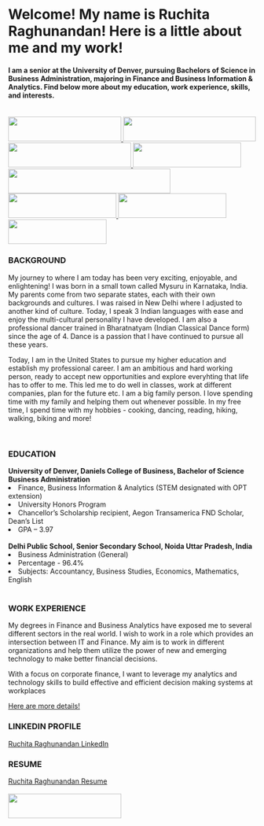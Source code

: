 # Welcome! My name is Ruchita Raghunandan! Here is a little about me and my work!
#### I am a senior at the University of Denver, pursuing Bachelors of Science in Business Administration, majoring in Finance and Business Information & Analytics. Find below more about my education, work experience, skills, and interests.
<br>
<a href='https://github.com/Ruchita-Raghu/ruchita-raghu-portfolio/blob/main/Progress%20at%20Work/At%20Work%20experiences.md'> <img src="https://user-images.githubusercontent.com/116829793/202765056-0eef701b-f47d-42a2-9fee-ea9fbc8fb68a.png" height=50 width=230 /> </a>
<a href='https://github.com/Ruchita-Raghu/ruchita-raghu-portfolio/blob/main/Teaching%20%26%20Education/Microsoft%20TA%20%26%20Athletic%20Tutor%20Roles.md'> <img src="https://user-images.githubusercontent.com/116829793/202767016-effb84d3-8ac7-46f9-b06c-a22965d10be1.png" height=50 width=270 /> </a>
<a href='https://github.com/Ruchita-Raghu/ruchita-raghu-portfolio/blob/main/Leadership%20&%20People%20Management/Student%20Clubs%20LeadershipOrganizations.md'> <img src="https://user-images.githubusercontent.com/116829793/202767496-4c715f56-ca14-407c-ac59-61dfb690397a.png" height=50 width=250 /> </a>
<a href='https://github.com/Ruchita-Raghu/ruchita-raghu-portfolio/blob/main/Application%20%26%20Practice/Classroom%20Learning.md'> <img src="https://user-images.githubusercontent.com/116829793/202768030-b34b73b5-13c6-4fc0-8442-0a3833232e86.png" height=50 width=220 /> </a>
<a href='https://github.com/Ruchita-Raghu/ruchita-raghu-portfolio/blob/main/EcoProducts%2C%20Inc%20OLTP%20%26%20OLAP/Database%20Management%20ReadMe.md'> <img src="https://user-images.githubusercontent.com/116829793/202950835-ad64a5a2-c2c4-4850-a686-385d2eeb3a2b.png" height=50 width=330 /> </a>
<a href='https://github.com/Ruchita-Raghu/ruchita-raghu-portfolio#-education-'> <img src="https://user-images.githubusercontent.com/116829793/202768282-74e3ddd3-6242-4648-a2e0-fbd985bb97bc.png" height=50 width=220 /> </a>
<a href='https://github.com/Ruchita-Raghu/ruchita-raghu-portfolio#-linkedin-profile-'> <img src="https://user-images.githubusercontent.com/116829793/202768521-4c1d3a9c-708e-48da-a51c-e5487a2c8682.png" height=50 width=220 /> </a>
<a href='https://github.com/Ruchita-Raghu/ruchita-raghu-portfolio/blob/main/Personal%20Ventures%20%26%20Fun%20Facts.md'> <img src="https://user-images.githubusercontent.com/116829793/202777849-ef145e05-77f4-4613-a5b2-db713fe69705.png" height=50 width=200 /> </a>
<h3> BACKGROUND </h3>
<p> My journey to where I am today has been very exciting, enjoyable, and enlightening! I was born in a small town called Mysuru in Karnataka, India. My parents come from two separate states, each with their own backgrounds and cultures. I was raised in New Delhi where I adjusted to another kind of culture. Today, I speak 3 Indian languages with ease and enjoy the multi-cultural personality I have developed. I am also a professional dancer trained in Bharatnatyam (Indian Classical Dance form) since the age of 4. Dance is a passion that I have continued to pursue all these years. </p>
<p> Today, I am in the United States to pursue my higher education and establish my professional career. I am an ambitious and hard working person, ready to accept new opportunities and explore everyhting that life has to offer to me. This led me to do well in classes, work at different companies, plan for the future etc. I am a big family person. I love spending time with my family and helping them out whenever possible. In my free time, I spend time with my hobbies - cooking, dancing, reading, hiking, walking, biking and more! </p>
<br>
<h3> EDUCATION </h3>
<b> University of Denver, Daniels College of Business, Bachelor of Science Business Administration </b>
<li> Finance, Business Information & Analytics (STEM designated with OPT extension) </li>
<li> University Honors Program </li>
<li> Chancellor’s Scholarship recipient, Aegon Transamerica FND Scholar, Dean’s List </li>
<li> GPA – 3.97 </li>
<br>
<b> Delhi Public School, Senior Secondary School, Noida Uttar Pradesh, India </b>
<li> Business Administration (General) </li>
<li> Percentage - 96.4% </li>
<li> Subjects: Accountancy, Business Studies, Economics, Mathematics, English </li>
<br>
<h3> WORK EXPERIENCE </h3>
<p> My degrees in Finance and Business Analytics have exposed me to several different sectors in the real world. I wish to work in a role which provides an intersection between IT and Finance. My aim is to work in different organizations and help them utilize the power of new and emerging technology to make better financial decisions. </p>
<p> With a focus on corporate finance, I want to leverage my analytics and technology skills to build effective and efficient decision making systems at workplaces </p>
<a href='https://github.com/Ruchita-Raghu/ruchita-raghu-portfolio/blob/main/Progress%20at%20Work/At%20Work%20experiences.md'>Here are more details!</a>
<br>
<h3> LINKEDIN PROFILE </h3>
<a href="https://www.linkedin.com/in/ruchita-raghunandan-66ba88193/">Ruchita Raghunandan LinkedIn</a>
<h3> RESUME </h3>
<a href="https://github.com/Ruchita-Raghu/ruchita-raghu-portfolio/blob/main/Ruchita%20-%20Resume%20senior.pdf">Ruchita Raghunandan Resume</a>
<br>
<br>
<a href='https://github.com/Ruchita-Raghu/ruchita-raghu-portfolio#welcome-my-name-is-ruchita-raghunandan-here-is-a-little-about-me-and-my-work'> <img src="https://user-images.githubusercontent.com/116829793/202770254-427e1c4a-1184-4f6c-8a23-73533d674c13.png" height=50 width=230 /> </a>
